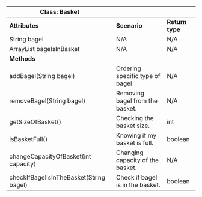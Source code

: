 | Class: Basket                           |                                  |                 |
|-----------------------------------------|----------------------------------|-----------------|
| **Attributes**                          | **Scenario**                     | **Return type** |
| String bagel                            | N/A                              | N/A             |
| ArrayList<String bagel> bagelsInBasket  | N/A                              | N/A             |
| **Methods**                             |                                  |                 |
| addBagel(String bagel)                  | Ordering specific type of bagel  | N/A             |
| removeBagel(String bagel)               | Removing bagel from the basket.  | N/A             |
| getSizeOfBasket()                       | Checking the basket size.        | int             |
| isBasketFull()                          | Knowing if my basket is full.    | boolean         |
| changeCapacityOfBasket(int capacity)    | Changing capacity of the basket. | N/A             |
| checkIfBagelIsInTheBasket(String bagel) | Check if bagel is in the basket. | boolean         |
